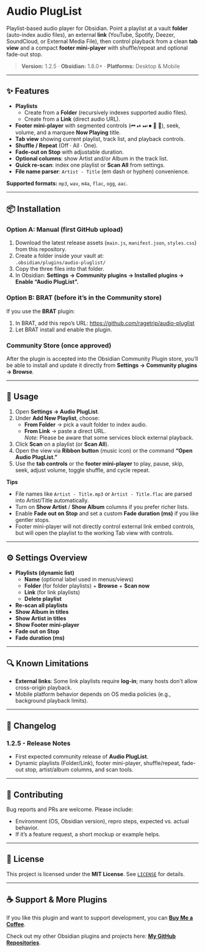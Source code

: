 # Audio PlugList

Playlist-based audio player for Obsidian. Point a playlist at a vault **folder** (auto-index audio files), an external **link** (YouTube, Spotify, Deezer, SoundCloud, or External Media File), then control playback from a clean **tab view** and a compact **footer mini-player** with shuffle/repeat and optional fade-out stop.

> **Version:** 1.2.5 · **Obsidian:** 1.8.0+ · **Platforms:** Desktop & Mobile

---

## ✨ Features

- **Playlists**
  - Create from a **Folder** (recursively indexes supported audio files).
  - Create from a **Link** (direct audio URL).
- **Footer mini-player** with segmented controls (⏮ ⏯ ⏭ ⏹ 🔀 🔁), seek, volume, and a marquee **Now Playing** title.
- **Tab view** showing current playlist, track list, and playback controls.
- **Shuffle / Repeat** (Off · All · One).
- **Fade-out on Stop** with adjustable duration.
- **Optional columns**: show Artist and/or Album in the track list.
- **Quick re-scan**: index one playlist or **Scan All** from settings.
- **File name parser**: `Artist - Title` (em dash or hyphen) convenience.

**Supported formats:** `mp3`, `wav`, `m4a`, `flac`, `ogg`, `aac`.

---

## 📦 Installation

### Option A: Manual (first GitHub upload)
1. Download the latest release assets (`main.js`, `manifest.json`, `styles.css`) from this repository.
2. Create a folder inside your vault at:  
   `.obsidian/plugins/audio-pluglist/`
3. Copy the three files into that folder.
4. In Obsidian: **Settings → Community plugins → Installed plugins → Enable “Audio PlugList”.**

### Option B: BRAT (before it’s in the Community store)
If you use the **BRAT** plugin:
1. In BRAT, add this repo’s URL: https://github.com/ragetrip/audio-pluglist
2. Let BRAT install and enable the plugin.

### Community Store (once approved)
After the plugin is accepted into the Obsidian Community Plugin store, you’ll be able to install and update it directly from **Settings → Community plugins → Browse**.

---

## 🚀 Usage

1. Open **Settings → Audio PlugList**.
2. Under **Add New Playlist**, choose:
   - **From Folder** → pick a vault folder to index audio.
   - **From Link** → paste a direct URL.  
     *Note:* Please be aware that some services block external playback.
3. Click **Scan** on a playlist (or **Scan All**).
4. Open the view via **Ribbon button** (music icon) or the command **“Open Audio PlugList.”**
5. Use the **tab controls** or the **footer mini-player** to play, pause, skip, seek, adjust volume, toggle shuffle, and cycle repeat.

**Tips**  
- File names like `Artist - Title.mp3` or `Artist - Title.flac` are parsed into Artist/Title automatically.
- Turn on **Show Artist** / **Show Album** columns if you prefer richer lists.
- Enable **Fade out on Stop** and set a custom **Fade duration (ms)** if you like gentler stops.
- Footer mini-player will not directly control external link embed controls, but will open the playlist to the working Tab view with controls.

---

## ⚙️ Settings Overview

- **Playlists (dynamic list)**
  - **Name** (optional label used in menus/views)
  - **Folder** (for folder playlists) + **Browse** + **Scan now**
  - **Link** (for link playlists)
  - **Delete playlist**
- **Re-scan all playlists**
- **Show Album in titles**
- **Show Artist in titles**
- **Show Footer mini-player**
- **Fade out on Stop**
- **Fade duration (ms)**

---

## 🔍 Known Limitations

- **External links**: Some link playlists require **log-in**; many hosts don't allow cross-origin playback.
- Mobile platform behavior depends on OS media policies (e.g., background playback limits).

---

## 📝 Changelog

### 1.2.5 - Release Notes
- First expected community release of **Audio PlugList**.
- Dynamic playlists (Folder/Link), footer mini-player, shuffle/repeat, fade-out stop, artist/album columns, and scan tools.

---

## 🤝 Contributing

Bug reports and PRs are welcome. Please include:
- Environment (OS, Obsidian version), repro steps, expected vs. actual behavior.
- If it’s a feature request, a short mockup or example helps.

---

## 📄 License

This project is licensed under the **MIT License**. See [`LICENSE`](./LICENSE) for details.


---

## ☕ Support & More Plugins

If you like this plugin and want to support development, you can [**Buy Me a Coffee**](https://buymeacoffee.com/ragetrip).  

Check out my other Obsidian plugins and projects here: [**My GitHub Repositories**](https://github.com/ragetrip?tab=repositories).
